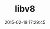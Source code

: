 ---
layout: post
title:  "libv8"
repo:   "cowboyd/libv8"
date:   2015-02-18 17:29:45
gemurl: http://github.com/cowboyd/libv8
---